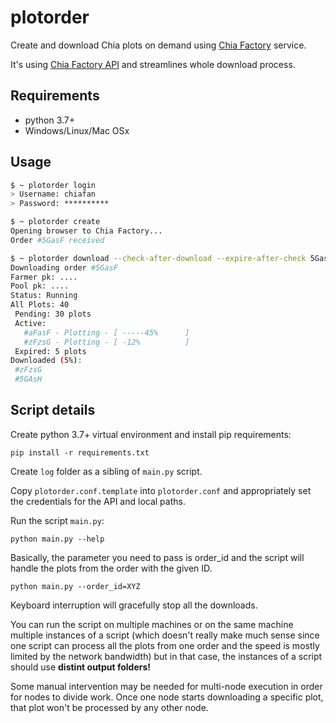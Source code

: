 # plotorder

Create and download Chia plots on demand using
[Chia Factory](https://chiafactory.com) service.

It's using [Chia Factory API](https://chiafactory.com/api/) and streamlines
whole download process.


## Requirements

- python 3.7+
- Windows/Linux/Mac OSx


## Usage

```sh
$ ~ plotorder login
> Username: chiafan
> Password: **********

$ ~ plotorder create
Opening browser to Chia Factory...
Order #5GasF received

$ ~ plotorder download --check-after-download --expire-after-check 5GasF
Downloading order #5GasF
Farmer pk: ....
Pool pk: ....
Status: Running
All Plots: 40 
 Pending: 30 plots 
 Active:
   #aFasF - Plotting - [ -----45%      ]
   #zFzsG - Plotting - [ -12%          ]
 Expired: 5 plots
Downloaded (5%):
 #zFzsG
 #5GAsH
```

## Script details

Create python 3.7+ virtual environment and install pip requirements:
```
pip install -r requirements.txt
```

Create `log` folder as a sibling of `main.py` script.

Copy `plotorder.conf.template` into `plotorder.conf` and appropriately set 
the credentials for the API and local paths.

Run the script `main.py`:

```
python main.py --help
```

Basically, the parameter you need to pass is order_id and the script will
handle the plots from the order with the given ID.

```
python main.py --order_id=XYZ
```

Keyboard interruption will gracefully stop all the downloads.

You can run the script on multiple machines or on the same machine multiple
instances of a script (which doesn't really make much sense since one script
can process all the plots from one order and the speed is mostly limited by
the network bandwidth) but in that case, the instances of a script should use
**distint output folders!**

Some manual intervention may be needed for multi-node execution in order for
nodes to divide work. Once one node starts downloading a specific plot, that
plot won't be processed by any other node.
